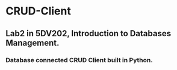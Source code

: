 # CRUD-Client
## Lab2 in 5DV202, Introduction to Databases Management.
### Database connected CRUD Client built in Python.
